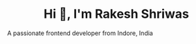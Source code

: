 <h1 align="center">Hi 👋, I'm Rakesh Shriwas</h1>
<p>A passionate frontend developer from Indore, India</p>
